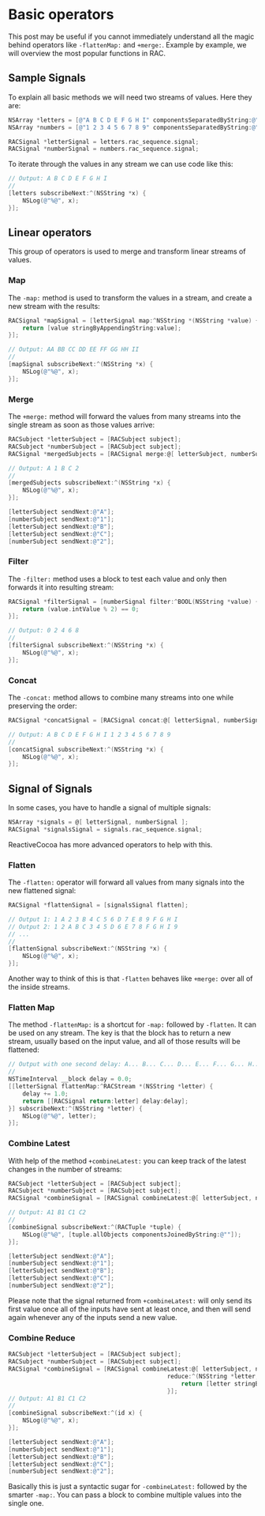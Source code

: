 # Basic operators

This post may be useful if you cannot immediately understand all the magic behind operators like `-flattenMap:` and `+merge:`. Example by example, we will overview the most popular functions in RAC.

## Sample Signals

To explain all basic methods we will need two streams of values. Here they are:

```objective-c
NSArray *letters = [@"A B C D E F G H I" componentsSeparatedByString:@" "];
NSArray *numbers = [@"1 2 3 4 5 6 7 8 9" componentsSeparatedByString:@" "];

RACSignal *letterSignal = letters.rac_sequence.signal;
RACSignal *numberSignal = numbers.rac_sequence.signal;
```

To iterate through the values in any stream we can use code like this:

```objective-c
// Output: A B C D E F G H I
//
[letters subscribeNext:^(NSString *x) {
    NSLog(@"%@", x);
}];
```

## Linear operators

This group of operators is used to merge and transform linear streams of values.

### Map

The `-map:` method is used to transform the values in a stream, and create a new stream with the results:

```objective-c
RACSignal *mapSignal = [letterSignal map:^NSString *(NSString *value) {
    return [value stringByAppendingString:value];
}];

// Output: AA BB CC DD EE FF GG HH II
//
[mapSignal subscribeNext:^(NSString *x) {
    NSLog(@"%@", x);
}];
```

### Merge

The `+merge:` method will forward the values from many streams into the single stream as soon as those values arrive:

```objective-c
RACSubject *letterSubject = [RACSubject subject];
RACSubject *numberSubject = [RACSubject subject];
RACSignal *mergedSubjects = [RACSignal merge:@[ letterSubject, numberSubject ]];

// Output: A 1 B C 2
//
[mergedSubjects subscribeNext:^(NSString *x) {
    NSLog(@"%@", x);
}];

[letterSubject sendNext:@"A"];
[numberSubject sendNext:@"1"];
[letterSubject sendNext:@"B"];
[letterSubject sendNext:@"C"];
[numberSubject sendNext:@"2"];
```

### Filter

The `-filter:` method uses a block to test each value and only then forwards it into resulting stream:

```objective-c
RACSignal *filterSignal = [numberSignal filter:^BOOL(NSString *value) {
    return (value.intValue % 2) == 0;
}];

// Output: 0 2 4 6 8
//
[filterSignal subscribeNext:^(NSString *x) {
    NSLog(@"%@", x);
}];
```

### Concat

The `-concat:` method allows to combine many streams into one while preserving the order:

```objective-c
RACSignal *concatSignal = [RACSignal concat:@[ letterSignal, numberSignal ]];

// Output: A B C D E F G H I 1 2 3 4 5 6 7 8 9
//
[concatSignal subscribeNext:^(NSString *x) {
    NSLog(@"%@", x);
}];
```

## Signal of Signals

In some cases, you have to handle a signal of multiple signals:

```objective-c
NSArray *signals = @[ letterSignal, numberSignal ];
RACSignal *signalsSignal = signals.rac_sequence.signal;
```

ReactiveCocoa has more advanced operators to help with this.

### Flatten

The `-flatten:` operator will forward all values from many signals into the new flattened signal:

```objective-c
RACSignal *flattenSignal = [signalsSignal flatten];

// Output 1: 1 A 2 3 B 4 C 5 6 D 7 E 8 9 F G H I
// Output 2: 1 2 A B C 3 4 5 D 6 E 7 8 F G H I 9
// ...
//
[flattenSignal subscribeNext:^(NSString *x) {
    NSLog(@"%@", x);
}];
```

Another way to think of this is that `-flatten` behaves like `+merge:` over all of the inside streams.

### Flatten Map

The method `-flattenMap:` is a shortcut for `-map:` followed by `-flatten`. It can be used on any stream. The key is that the block has to return a new stream, usually based on the input value, and all of those results will be flattened:

```objective-c
// Output with one second delay: A... B... C... D... E... F... G... H... I...
//
NSTimeInterval __block delay = 0.0;
[[letterSignal flattenMap:^RACStream *(NSString *letter) {
    delay += 1.0;
    return [[RACSignal return:letter] delay:delay];
}] subscribeNext:^(NSString *letter) {
    NSLog(@"%@", letter);
}];
```

### Combine Latest

With help of the method `+combineLatest:` you can keep track of the latest changes in the number of streams:

```objective-c
RACSubject *letterSubject = [RACSubject subject];
RACSubject *numberSubject = [RACSubject subject];
RACSignal *combineSignal = [RACSignal combineLatest:@[ letterSubject, numberSubject ]];

// Output: A1 B1 C1 C2
//
[combineSignal subscribeNext:^(RACTuple *tuple) {
    NSLog(@"%@", [tuple.allObjects componentsJoinedByString:@""]);
}];

[letterSubject sendNext:@"A"];
[numberSubject sendNext:@"1"];
[letterSubject sendNext:@"B"];
[letterSubject sendNext:@"C"];
[numberSubject sendNext:@"2"];
```

Please note that the signal returned from `+combineLatest:` will only send its first value once all of the inputs have sent at least once, and then will send again whenever any of the inputs send a new value.

### Combine Reduce

```objective-c
RACSubject *letterSubject = [RACSubject subject];
RACSubject *numberSubject = [RACSubject subject];
RACSignal *combineSignal = [RACSignal combineLatest:@[ letterSubject, numberSubject ]
                                             reduce:^(NSString *letter, NSString *number) {
                                                 return [letter stringByAppendingString:number];
                                             }];
// Output: A1 B1 C1 C2
//
[combineSignal subscribeNext:^(id x) {
    NSLog(@"%@", x);
}];

[letterSubject sendNext:@"A"];
[numberSubject sendNext:@"1"];
[letterSubject sendNext:@"B"];
[letterSubject sendNext:@"C"];
[numberSubject sendNext:@"2"];
```

Basically this is just a syntactic sugar for `-combineLatest:` followed by the smarter `-map:`. You can pass a block to combine multiple values into the single one.
